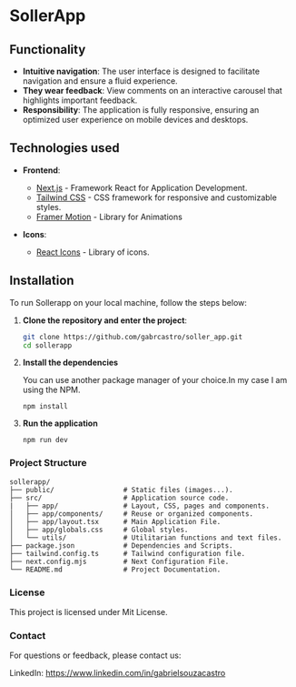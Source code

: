 # SollerApp

## Functionality

- **Intuitive navigation**: The user interface is designed to facilitate navigation and ensure a fluid experience.
- **They wear feedback**: View comments on an interactive carousel that highlights important feedback.
- **Responsibility**: The application is fully responsive, ensuring an optimized user experience on mobile devices and desktops.

## Technologies used

- **Frontend**:

  - [Next.js](https://nextjs.org/) - Framework React for Application Development.
  - [Tailwind CSS](https://tailwindcss.com/) - CSS framework for responsive and customizable styles.
  - [Framer Motion](https://www.framer.com/motion/introduction/) - Library for Animations

- **Icons**:
  - [React Icons](https://react-icons.github.io/react-icons/) - Library of icons.

## Installation

To run Sollerapp on your local machine, follow the steps below:

1. **Clone the repository and enter the project**:

   ```bash
   git clone https://github.com/gabrcastro/soller_app.git
   cd sollerapp
   ```

2. **Install the dependencies**

   You can use another package manager of your choice.In my case I am using the NPM.

   ```
   npm install
   ```

3. **Run the application**

   ```
   npm run dev
   ```

### Project Structure

```
sollerapp/
├── public/                 # Static files (images...).
├── src/                    # Application source code.
|   ├── app/                # Layout, CSS, pages and components.
│   ├── app/components/     # Reuse or organized components.
│   ├── app/layout.tsx      # Main Application File.
│   ├── app/globals.css     # Global styles.
│   └── utils/              # Utilitarian functions and text files.
├── package.json            # Dependencies and Scripts.
├── tailwind.config.ts      # Tailwind configuration file.
├── next.config.mjs         # Next Configuration File.
└── README.md               # Project Documentation.
```

### License

This project is licensed under Mit License.

### Contact

For questions or feedback, please contact us:

LinkedIn: https://www.linkedin.com/in/gabrielsouzacastro
